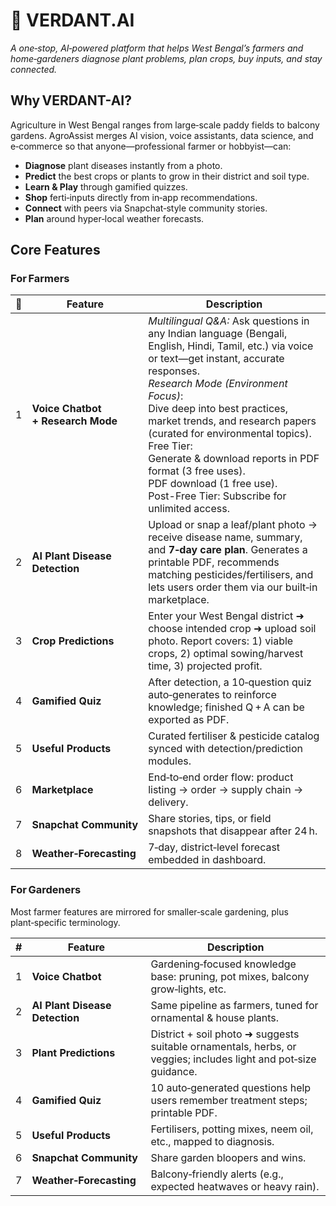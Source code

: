 # 🌱 VERDANT.AI

*A one‑stop, AI‑powered platform that helps West Bengal’s farmers and home‑gardeners diagnose plant problems, plan crops, buy inputs, and stay connected.*

## Why VERDANT-AI?
Agriculture in West Bengal ranges from large‑scale paddy fields to balcony gardens. AgroAssist merges AI vision, voice assistants, data science, and e‑commerce so that anyone—professional farmer or hobbyist—can:

* **Diagnose** plant diseases instantly from a photo.  
* **Predict** the best crops or plants to grow in their district and soil type.  
* **Learn & Play** through gamified quizzes.  
* **Shop** ferti‑inputs directly from in‑app recommendations.  
* **Connect** with peers via Snapchat‑style community stories.  
* **Plan** around hyper‑local weather forecasts.

## Core Features

### For Farmers
| 🌱 | Feature | Description |
|---|---------|-------------|
| 1 | **Voice Chatbot <br/>+ Research Mode** | *Multilingual Q&A:* Ask questions in any Indian language (Bengali, English, Hindi, Tamil, etc.) via voice or text—get instant, accurate responses.<br/>*Research Mode (Environment Focus)*:<br/>Dive deep into best practices, market trends, and research papers (curated for environmental topics).<br/>Free Tier:<br/>Generate & download reports in PDF format (3 free uses).<br/>PDF download (1 free use).<br/>Post-Free Tier: Subscribe for unlimited access. |
| 2 | **AI Plant Disease Detection** | Upload or snap a leaf/plant photo → receive disease name, summary, and **7‑day care plan**. Generates a printable PDF, recommends matching pesticides/fertilisers, and lets users order them via our built‑in marketplace. |
| 3 | **Crop Predictions** | Enter your West Bengal district ➜ choose intended crop ➜ upload soil photo. Report covers: 1) viable crops, 2) optimal sowing/harvest time, 3) projected profit. |
| 4 | **Gamified Quiz** | After detection, a 10‑question quiz auto‑generates to reinforce knowledge; finished Q + A can be exported as PDF. |
| 5 | **Useful Products** | Curated fertiliser & pesticide catalog synced with detection/prediction modules. |
| 6 | **Marketplace** | End‑to‑end order flow: product listing → order → supply chain → delivery. |
| 7 | **Snapchat Community** | Share stories, tips, or field snapshots that disappear after 24 h. |
| 8 | **Weather‑Forecasting** | 7‑day, district‑level forecast embedded in dashboard. |

### For Gardeners
Most farmer features are mirrored for smaller‑scale gardening, plus plant‑specific terminology.

| # | Feature | Description |
|---|---------|-------------|
| 1 | **Voice Chatbot** | Gardening‑focused knowledge base: pruning, pot mixes, balcony grow‑lights, etc. |
| 2 | **AI Plant Disease Detection** | Same pipeline as farmers, tuned for ornamental & house plants. |
| 3 | **Plant Predictions** | District + soil photo ➜ suggests suitable ornamentals, herbs, or veggies; includes light and pot‑size guidance. |
| 4 | **Gamified Quiz** | 10 auto‑generated questions help users remember treatment steps; printable PDF. |
| 5 | **Useful Products** | Fertilisers, potting mixes, neem oil, etc., mapped to diagnosis. |
| 6 | **Snapchat Community** | Share garden bloopers and wins. |
| 7 | **Weather‑Forecasting** | Balcony‑friendly alerts (e.g., expected heatwaves or heavy rain). |

